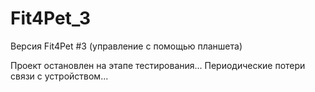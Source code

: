 # Fit4Pet_3
Версия Fit4Pet #3 (управление с помощью планшета)

Проект остановлен на этапе тестирования... Периодические потери связи с устройством...
